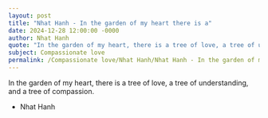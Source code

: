 ```yaml
---
layout: post
title: "Nhat Hanh - In the garden of my heart there is a"
date: 2024-12-28 12:00:00 -0000
author: Nhat Hanh
quote: "In the garden of my heart, there is a tree of love, a tree of understanding, and a tree of compassion."
subject: Compassionate love
permalink: /Compassionate love/Nhat Hanh/Nhat Hanh - In the garden of my heart there is a
---
```


In the garden of my heart, there is a tree of love, a tree of understanding, and a tree of compassion.

- Nhat Hanh
